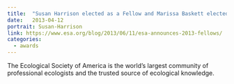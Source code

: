 ```yaml
---
title:  "Susan Harrison elected as a Fellow and Marissa Baskett elected as an Early Career Fellow of the Ecological Society of America"
date:   2013-04-12
portrait: Susan-Harrison
link: https://www.esa.org/blog/2013/06/11/esa-announces-2013-fellows/
categories:
  - awards
---
```

The Ecological Society of America is the world’s largest community of professional ecologists and the trusted source of ecological knowledge.
